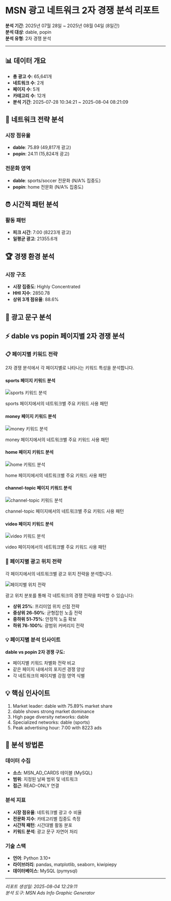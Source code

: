 # MSN 광고 네트워크 2자 경쟁 분석 리포트

**분석 기간**: 2025년 07월 28일 ~ 2025년 08월 04일 (8일간)  
**분석 대상**: dable, popin  
**분석 유형**: 2자 경쟁 분석  

---

## 📊 데이터 개요

- **총 광고 수**: 65,641개
- **네트워크 수**: 2개  
- **페이지 수**: 5개
- **카테고리 수**: 12개
- **분석 기간**: 2025-07-28 10:34:21 ~ 2025-08-04 08:21:09

## 🎯 네트워크 전략 분석

### 시장 점유율
- **dable**: 75.89 (49,817개 광고)
- **popin**: 24.11 (15,824개 광고)

### 전문화 영역
- **dable**: sports/soccer 전문화 (N/A% 집중도)
- **popin**: home 전문화 (N/A% 집중도)

## ⏰ 시간적 패턴 분석

### 활동 패턴
- **피크 시간**: 7:00 (8223개 광고)
- **일평균 광고**: 21355.6개

## 🏆 경쟁 환경 분석

### 시장 구조
- **시장 집중도**: Highly Concentrated
- **HHI 지수**: 2850.78
- **상위 3개 점유율**: 88.6%

## 📝 광고 문구 분석


## ⚡ dable vs popin 페이지별 2자 경쟁 분석

### 📋 페이지별 키워드 전략

2자 경쟁 분석에서 각 페이지별로 나타나는 키워드 특성을 분석합니다.

#### sports 페이지 키워드 분석

![sports 키워드 분석](images/page_keywords_sports_dable-popin_2025-07-28_2025-08-04.png)

sports 페이지에서의 네트워크별 주요 키워드 사용 패턴

#### money 페이지 키워드 분석

![money 키워드 분석](images/page_keywords_money_dable-popin_2025-07-28_2025-08-04.png)

money 페이지에서의 네트워크별 주요 키워드 사용 패턴

#### home 페이지 키워드 분석

![home 키워드 분석](images/page_keywords_home_dable-popin_2025-07-28_2025-08-04.png)

home 페이지에서의 네트워크별 주요 키워드 사용 패턴

#### channel-topic 페이지 키워드 분석

![channel-topic 키워드 분석](images/page_keywords_channel-topic_dable-popin_2025-07-28_2025-08-04.png)

channel-topic 페이지에서의 네트워크별 주요 키워드 사용 패턴

#### video 페이지 키워드 분석

![video 키워드 분석](images/page_keywords_video_dable-popin_2025-07-28_2025-08-04.png)

video 페이지에서의 네트워크별 주요 키워드 사용 패턴

### 📍 페이지별 광고 위치 전략

각 페이지에서의 네트워크별 광고 위치 전략을 분석합니다.

![페이지별 위치 전략](images/page_position_strategies_dable_2025-07-28_2025-08-04.png)

광고 위치 분포를 통해 각 네트워크의 경쟁 전략을 파악할 수 있습니다:
- **상위 25%**: 프리미엄 위치 선점 전략
- **중상위 26-50%**: 균형잡힌 노출 전략
- **중하위 51-75%**: 안정적 노출 확보
- **하위 76-100%**: 광범위 커버리지 전략

### 💡 페이지별 분석 인사이트

**dable vs popin 2자 경쟁 구도:**
- 페이지별 키워드 차별화 전략 비교
- 같은 페이지 내에서의 포지션 경쟁 양상
- 각 네트워크의 페이지별 강점 영역 식별

## 💡 핵심 인사이트

1. Market leader: dable with 75.89% market share
2. dable shows strong market dominance
3. High page diversity networks: dable
4. Specialized networks: dable (sports)
5. Peak advertising hour: 7:00 with 8223 ads

## 🔬 분석 방법론

### 데이터 수집
- **소스**: MSN_AD_CARDS 테이블 (MySQL)
- **범위**: 지정된 날짜 범위 및 네트워크
- **접근**: READ-ONLY 연결

### 분석 지표
- **시장 점유율**: 네트워크별 광고 수 비율
- **전문화 지수**: 카테고리별 집중도 측정
- **시간적 패턴**: 시간대별 활동 분포
- **키워드 분석**: 광고 문구 자연어 처리

### 기술 스택
- **언어**: Python 3.10+
- **라이브러리**: pandas, matplotlib, seaborn, kiwipiepy
- **데이터베이스**: MySQL (pymysql)

---

*리포트 생성일: 2025-08-04 12:29:11*  
*분석 도구: MSN Ads Info Graphic Generator*  
